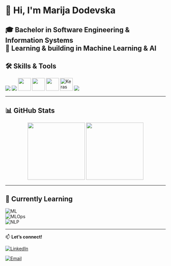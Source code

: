 # 👋 Hi, I'm Marija Dodevska  

🎓 **Bachelor in Software Engineering & Information Systems**  
🤖 Learning & building in **Machine Learning & AI**  
---

## 🛠 Skills & Tools  

<p align="left">
  <!-- Programming Languages -->
  <img src="https://skillicons.dev/icons?i=python,java,html,css,js" />
  <!-- ML & Data Science -->
  <img src="https://skillicons.dev/icons?i=tensorflow,pytorch" />
  <img src="https://upload.wikimedia.org/wikipedia/commons/0/05/Scikit_learn_logo_small.svg" height="40" />
  <img src="https://upload.wikimedia.org/wikipedia/commons/e/ed/Pandas_logo.svg" height="40" />
  <img src="https://upload.wikimedia.org/wikipedia/commons/1/14/NumPy_logo_2020.svg" height="40" />
  <img src="https://upload.wikimedia.org/wikipedia/commons/8/88/Keras_logo.svg" height="40" alt="Keras" />
  <!-- Tools -->
  <img src="https://skillicons.dev/icons?i=vscode,idea" />
</p>

---

## 📊 GitHub Stats  

<p align="center">
  <img src="https://github-readme-stats.vercel.app/api?username=MarijaDodevska&show_icons=true&theme=tokyonight" height="180em" />
  <img src="https://github-readme-stats.vercel.app/api/top-langs/?username=MarijaDodevska&layout=compact&theme=tokyonight" height="180em" />
</p>

---

## 🌱 Currently Learning  

![ML](https://img.shields.io/badge/Deep%20Learning-FF6F00?style=for-the-badge&logo=tensorflow&logoColor=white)  
![MLOps](https://img.shields.io/badge/MLOps-FF4B4B?style=for-the-badge&logo=mlflow&logoColor=white)  
![NLP](https://img.shields.io/badge/NLP-8E44AD?style=for-the-badge&logo=spacy&logoColor=white)   

---

📫 **Let’s connect!**  

[![LinkedIn](https://skillicons.dev/icons?i=linkedin)](https://www.linkedin.com/in/marija-dodevska-31ba8b24b/)  

[![Email](https://img.shields.io/badge/Email-marijadodevska01@gmail.com-D14836?style=for-the-badge&logo=gmail&logoColor=white)](mailto:marijadodevska01@gmail.com)  
